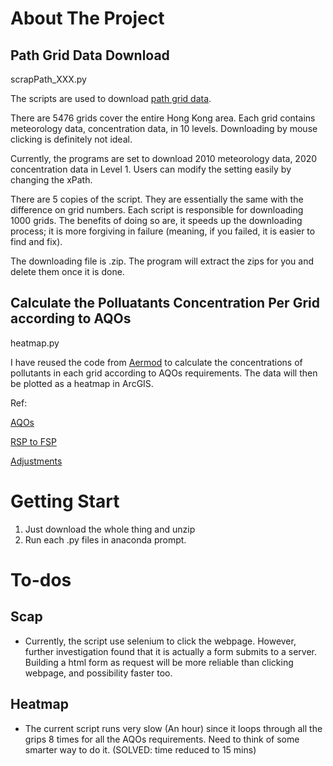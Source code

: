 # About The Project
## Path Grid Data Download
scrapPath_XXX.py

The scripts are used to download [path grid data](https://path.epd.gov.hk/).

There are 5476 grids cover the entire Hong Kong area. Each grid contains meteorology data, concentration data, in 10 levels. Downloading by mouse clicking is definitely not ideal.

Currently, the programs are set to download 2010 meteorology data, 2020 concentration data in Level 1. Users can modify the setting easily by changing the xPath.

There are 5 copies of the script. They are essentially the same with the difference on grid numbers. Each script is responsible for downloading 1000 grids. The benefits of doing so are, it speeds up the downloading process; it is more forgiving in failure (meaning, if you failed, it is easier to find and fix).

The downloading file is .zip. The program will extract the zips for you and delete them once it is done.

## Calculate the Polluatants Concentration Per Grid according to AQOs
heatmap.py

I have reused the code from [Aermod](https://github.com/mottJohn/AERMOD) to calculate the concentrations of pollutants in each grid according to AQOs requirements. The data will then be plotted as a heatmap in ArcGIS.

Ref:

[AQOs](https://www.epd.gov.hk/epd/english/environmentinhk/air/air_quality_objectives/air_quality_objectives.html)

[RSP to FSP](https://www.epd.gov.hk/epd/english/environmentinhk/air/guide_ref/guide_aqa_model_g5.html)

[Adjustments](https://www.epd.gov.hk/epd/english/environmentinhk/air/guide_ref/guide_aqa_model_g1.html)


# Getting Start
1. Just download the whole thing and unzip
2. Run each .py files in anaconda prompt.

# To-dos
## Scap
* Currently, the script use selenium to click the webpage. However, further investigation found that it is actually a form submits to a server. Building a html form as request will be more reliable than clicking webpage, and possibility faster too.

## Heatmap
* The current script runs very slow (An hour) since it loops through all the grips 8 times for all the AQOs requirements. Need to think of some smarter way to do it. (SOLVED: time reduced to 15 mins)